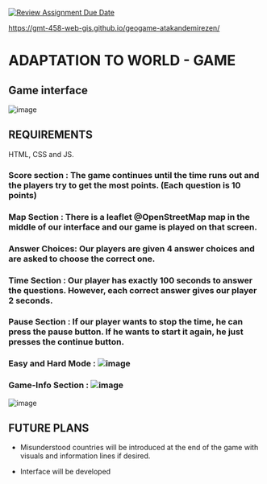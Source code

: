 [![Review Assignment Due Date](https://classroom.github.com/assets/deadline-readme-button-22041afd0340ce965d47ae6ef1cefeee28c7c493a6346c4f15d667ab976d596c.svg)](https://classroom.github.com/a/ATV5e7Id)

https://gmt-458-web-gis.github.io/geogame-atakandemirezen/

# ADAPTATION TO WORLD - GAME

## Game interface
![image](https://github.com/user-attachments/assets/1c02a9ff-ddb0-4a1d-9bdf-629dc184b10b)




## REQUIREMENTS
HTML, CSS and JS.

### Score section :  The game continues until the time runs out and the players try to get the most points. (Each question is 10 points)
### Map Section :  There is a leaflet @OpenStreetMap map in the middle of our interface and our game is played on that screen.
### Answer Choices: Our players are given 4 answer choices and are asked to choose the correct one.
### Time Section  : Our player has exactly 100 seconds to answer the questions. However, each correct answer gives our player 2 seconds.
### Pause Section : If our player wants to stop the time, he can press the pause button. If he wants to start it again, he just presses the continue button.
### Easy and Hard Mode : ![image](https://github.com/user-attachments/assets/ba37be97-035a-4ab6-9b46-31fdd040f3a1)
### Game-Info Section : ![image](https://github.com/user-attachments/assets/ea688f9e-a31a-4b78-b33e-adf2124fde62)

![image](https://github.com/user-attachments/assets/f787f0d6-ede1-4e38-93b6-5ee5d4eed1df)




## FUTURE PLANS

* Misunderstood countries will be introduced at the end of the game with visuals and information lines if desired.

* Interface will be developed
